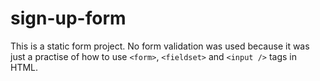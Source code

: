 # sign-up-form
This is a static form project. No form validation was used because it was just a practise of how to use `<form>`, `<fieldset>` and `<input />` tags in HTML. 
